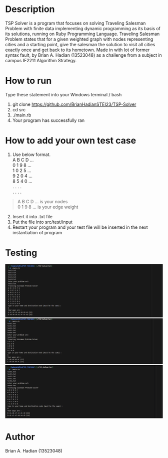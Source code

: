 # Description
TSP Solver is a program that focuses on solving Traveling Salesman Problem with finite data
implementing dynamic programming as its basis of its solutions, running on Ruby Programming Language. Traveling Salesman Problem
states that for a given weighted graph with nodes representing cities and a starting point, give the salesman
the solution to visit all cities exactly once and get back to its hometown. Made in with lot of former syntax fault,
by Brian A. Hadian (13523048) as a challenge from a subject in campus IF2211 Algorithm Strategy. 

# How to run
Type these statement into your Windows terminal / bash
1. git clone https://github.com/BrianHadianSTEI23/TSP-Solver
2. cd src
3. ./main.rb
4. Your program has successfully ran

# How to add your own test case
1. Use below format.  
A B C D ...  
0 1 9 8 ...  
1 0 2 5 ...  
9 2 0 4 ...  
8 5 4 0 ...  
. . . .  
. . . .  
> A B C D ... is your nodes  
> 0 1 9 8 ... is your edge weight
2. Insert it into .txt file
3. Put the file into src/test/input
4. Restart your program and your test file will be inserted in the next instantiation of program  

# Testing
![test5](image.png)
![test1](image-1.png)
![test4](image-2.png)

# Author
Brian A. Hadian (13523048)
